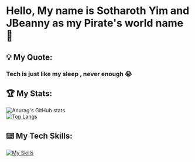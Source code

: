 <h1>Hello, My name is Sotharoth Yim and JBeanny as my Pirate's world name 🤔</h1>

<h2>💡 My Quote: </h2>
<h3>Tech is just like my sleep , never enough 😭</h3>

<h2>🏆 My Stats: </h2>

![Anurag's GitHub stats](https://github-readme-stats.vercel.app/api?username=JBeanny&show_icons=true&theme=radical) 
<br/>
[![Top Langs](https://github-readme-stats.vercel.app/api/top-langs/?username=JBeanny&layout=compact)](https://github.com/anuraghazra/github-readme-stats)

<h2>⌨️ My Tech Skills: </h2>

[![My Skills](https://skillicons.dev/icons?i=js,html,css,react,nextjs,electron,tailwind,ts,java,dotnet,aws,nodejs,express,firebase,kubernetes,docker,jenkins,terraform,kafka,rabbitmq,activemq,redis,nestjs,php,git,figma&theme=dark)](https://skillicons.dev)

